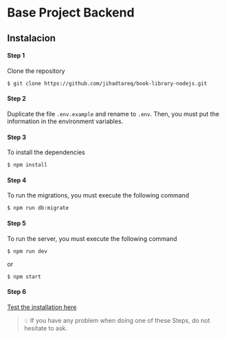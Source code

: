 # Base Project Backend

## Instalacion

#### Step 1

Clone the repository

```
$ git clone https://github.com/jihadtareq/book-library-nodejs.git
```

#### Step 2

Duplicate the file `.env.example` and rename to `.env`. Then, you must put the information in the environment variables.

#### Step 3

To install the dependencies

```
$ npm install
```

#### Step 4

To run the migrations, you must execute the following command

```
$ npm run db:migrate
```

#### Step 5

To run the server, you must execute the following command

```
$ npm run dev
```

or 
```
$ npm start
```

#### Step 6

[Test the installation here](http://localhost:3000)

<blockquote>
<span>
💡
</span>
<span>
If you have any problem when doing one of these Steps, do not hesitate to ask.
</span>
</blockquote>

